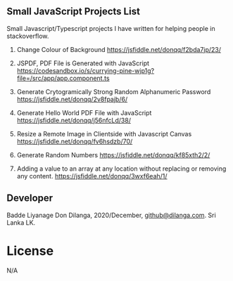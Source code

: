 ## Small JavaScript Projects List
Small Javascript/Typescript projects I have written for helping people in stackoverflow.

1. Change Colour of Background
https://jsfiddle.net/donqq/f2bda7jp/23/

2. JSPDF, PDF File is Generated with JavaScript
https://codesandbox.io/s/currying-pine-wjp1g?file=/src/app/app.component.ts

3. Generate Crytogramically Strong Random Alphanumeric Password 
https://jsfiddle.net/donqq/2v8fpajb/6/ 

4. Generate Hello World PDF File with JavaScript
https://jsfiddle.net/donqq/j56nfcLd/38/

5. Resize a Remote Image in Clientside with Javascript Canvas
https://jsfiddle.net/donqq/fv6hsdzb/70/

6. Generate Random Numbers
https://jsfiddle.net/donqq/kf85xth2/2/

7. Adding a value to an array at any location without replacing or removing any content.
https://jsfiddle.net/donqq/3wxf6eah/1/


## Developer
Badde Liyanage Don Dilanga, 2020/December, github@dilanga.com.
Sri Lanka LK. 

# License
N/A

